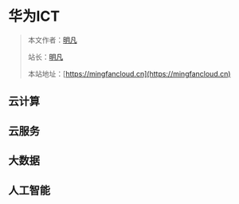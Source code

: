 # 华为ICT

> 本文作者：[明凡]()
>
> 站长：[明凡]()
>
> 本站地址：[https://mingfancloud.cn](https://mingfancloud.cn)


## 云计算


## 云服务


## 大数据


## 人工智能


